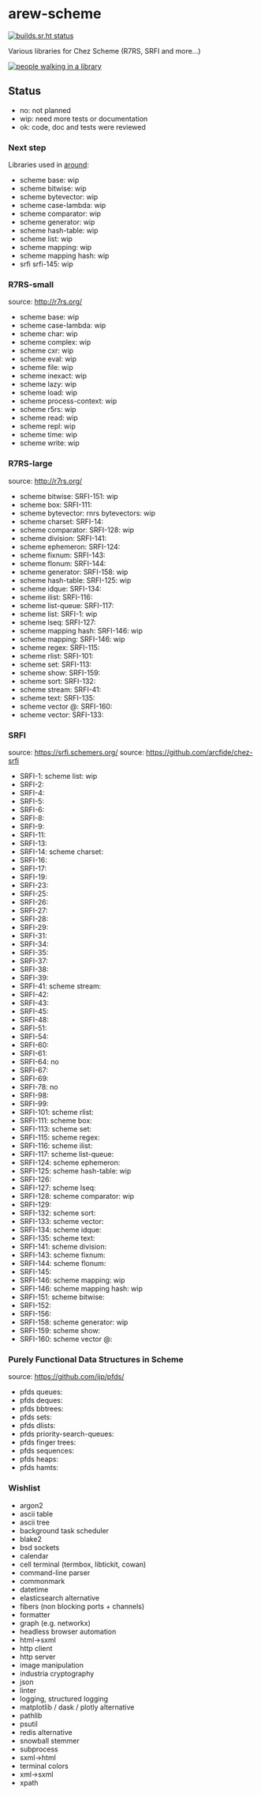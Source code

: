 # arew-scheme

[![builds.sr.ht status](https://builds.sr.ht/~amz3/arew-scheme/.build.yml.svg)](https://builds.sr.ht/~amz3/arew-scheme/.build.yml?)

Various libraries for Chez Scheme (R7RS, SRFI and more...)

[![people walking in a library](https://raw.githubusercontent.com/amirouche/arew-scheme/master/gabriel-sollmann-Y7d265_7i08-unsplash.jpg)](https://github.com/amirouche/arew-scheme)


## Status

- no: not planned
- wip: need more tests or documentation
- ok: code, doc and tests were reviewed

### Next step

Libraries used in
[around](https://github.com/scheme-live/around-ordered-key-value-stores/):

- scheme base: wip
- scheme bitwise: wip
- scheme bytevector: wip
- scheme case-lambda: wip
- scheme comparator: wip
- scheme generator: wip
- scheme hash-table: wip
- scheme list: wip
- scheme mapping: wip
- scheme mapping hash: wip
- srfi srfi-145: wip


### R7RS-small

source: http://r7rs.org/

- scheme base: wip
- scheme case-lambda: wip
- scheme char: wip
- scheme complex: wip
- scheme cxr: wip
- scheme eval: wip
- scheme file: wip
- scheme inexact: wip
- scheme lazy: wip
- scheme load: wip
- scheme process-context: wip
- scheme r5rs: wip
- scheme read: wip
- scheme repl: wip
- scheme time: wip
- scheme write: wip


### R7RS-large

source: http://r7rs.org/

- scheme bitwise: SRFI-151: wip
- scheme box: SRFI-111:
- scheme bytevector: rnrs bytevectors: wip
- scheme charset: SRFI-14:
- scheme comparator: SRFI-128: wip
- scheme division: SRFI-141:
- scheme ephemeron: SRFI-124:
- scheme fixnum: SRFI-143:
- scheme flonum: SRFI-144:
- scheme generator: SRFI-158: wip
- scheme hash-table: SRFI-125: wip
- scheme idque: SRFI-134:
- scheme ilist: SRFI-116:
- scheme list-queue: SRFI-117:
- scheme list: SRFI-1: wip
- scheme lseq: SRFI-127:
- scheme mapping hash: SRFI-146: wip
- scheme mapping: SRFI-146: wip
- scheme regex: SRFI-115:
- scheme rlist: SRFI-101:
- scheme set: SRFI-113:
- scheme show: SRFI-159:
- scheme sort: SRFI-132:
- scheme stream: SRFI-41:
- scheme text: SRFI-135:
- scheme vector @: SRFI-160:
- scheme vector: SRFI-133:


### SRFI

source: https://srfi.schemers.org/
source: https://github.com/arcfide/chez-srfi

- SRFI-1: scheme list: wip
- SRFI-2:
- SRFI-4:
- SRFI-5:
- SRFI-6:
- SRFI-8:
- SRFI-9:
- SRFI-11:
- SRFI-13:
- SRFI-14: scheme charset:
- SRFI-16:
- SRFI-17:
- SRFI-19:
- SRFI-23:
- SRFI-25:
- SRFI-26:
- SRFI-27:
- SRFI-28:
- SRFI-29:
- SRFI-31:
- SRFI-34:
- SRFI-35:
- SRFI-37:
- SRFI-38:
- SRFI-39:
- SRFI-41: scheme stream:
- SRFI-42:
- SRFI-43:
- SRFI-45:
- SRFI-48:
- SRFI-51:
- SRFI-54:
- SRFI-60:
- SRFI-61:
- SRFI-64: no
- SRFI-67:
- SRFI-69:
- SRFI-78: no
- SRFI-98:
- SRFI-99:
- SRFI-101: scheme rlist:
- SRFI-111: scheme box:
- SRFI-113: scheme set:
- SRFI-115: scheme regex:
- SRFI-116: scheme ilist:
- SRFI-117: scheme list-queue:
- SRFI-124: scheme ephemeron:
- SRFI-125: scheme hash-table: wip
- SRFI-126:
- SRFI-127: scheme lseq:
- SRFI-128: scheme comparator: wip
- SRFI-129:
- SRFI-132: scheme sort:
- SRFI-133: scheme vector:
- SRFI-134: scheme idque:
- SRFI-135: scheme text:
- SRFI-141: scheme division:
- SRFI-143: scheme fixnum:
- SRFI-144: scheme flonum:
- SRFI-145:
- SRFI-146: scheme mapping: wip
- SRFI-146: scheme mapping hash: wip
- SRFI-151: scheme bitwise:
- SRFI-152:
- SRFI-156:
- SRFI-158: scheme generator: wip
- SRFI-159: scheme show:
- SRFI-160: scheme vector @:


### Purely Functional Data Structures in Scheme

source: https://github.com/ijp/pfds/

- pfds queues:
- pfds deques:
- pfds bbtrees:
- pfds sets:
- pfds dlists:
- pfds priority-search-queues:
- pfds finger trees:
- pfds sequences:
- pfds heaps:
- pfds hamts:


### Wishlist

- argon2
- ascii table
- ascii tree
- background task scheduler
- blake2
- bsd sockets
- calendar
- cell terminal (termbox, libtickit, cowan)
- command-line parser
- commonmark
- datetime
- elasticsearch alternative
- fibers (non blocking ports + channels)
- formatter
- graph (e.g. networkx)
- headless browser automation
- html->sxml
- http client
- http server
- image manipulation
- industria cryptography
- json
- linter
- logging, structured logging
- matplotlib / dask / plotly alternative
- pathlib
- psutil
- redis alternative
- snowball stemmer
- subprocess
- sxml->html
- terminal colors
- xml->sxml
- xpath
